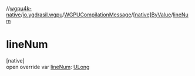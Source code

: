 //[wgpu4k-native](../../../../index.md)/[io.ygdrasil.wgpu](../../index.md)/[WGPUCompilationMessage](../index.md)/[[native]ByValue](index.md)/[lineNum](line-num.md)

# lineNum

[native]\
open override var [lineNum](line-num.md): [ULong](https://kotlinlang.org/api/core/kotlin-stdlib/kotlin/-u-long/index.html)